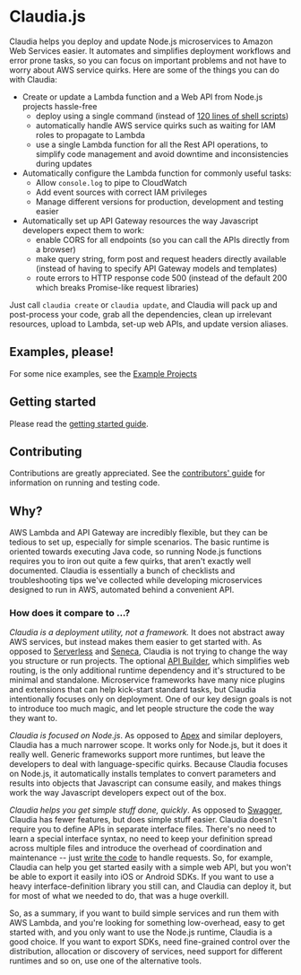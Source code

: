 # Claudia.js

Claudia helps you deploy and update Node.js microservices to Amazon Web Services easier. It automates and simplifies deployment workflows and error prone tasks, so you can focus on important problems and not have to worry about AWS service quirks. Here are some of the things you can do with Claudia:

  * Create or update a Lambda function and a Web API from Node.js projects hassle-free
    * deploy using a single command (instead of [120 lines of shell scripts](https://github.com/gojko/nodejs-aws-microservice-examples/blob/master/web-parameter-processing/setup.sh))
    * automatically handle AWS service quirks such as waiting for IAM roles to propagate to Lambda
    * use a single Lambda function for all the Rest API operations, to simplify code management and avoid downtime and inconsistencies during updates
  * Automatically configure the Lambda function for commonly useful tasks:
     * Allow `console.log` to pipe to CloudWatch
     * Add event sources with correct IAM privileges
     * Manage different versions for production, development and testing easier
  * Automatically set up API Gateway resources the way Javascript developers expect them to work:
     * enable CORS for all endpoints (so you can call the APIs directly from a browser)
     * make query string, form post and request headers directly available (instead of having to specify API Gateway models and templates)
     * route errors to HTTP response code 500 (instead of the default 200 which breaks Promise-like request libraries)

Just call `claudia create` or `claudia update`, and Claudia will pack up and post-process your code, grab all the dependencies, clean up irrelevant resources, upload to Lambda, set-up web APIs, and update version aliases. 

## Examples, please!

For some nice examples, see the [Example Projects](https://github.com/claudiajs/example-projects)

## Getting started 

Please read the [getting started guide](getting_started.md).

## Contributing

Contributions are greatly appreciated. See the [contributors' guide](contributing.md) for information on running and testing code.

## Why?

AWS Lambda and API Gateway are incredibly flexible, but they can be tedious to set up, especially for simple scenarios. The basic runtime is oriented towards executing Java code, so running Node.js functions requires you to iron out quite a few quirks, that aren't exactly well documented. Claudia is essentially a bunch of checklists and troubleshooting tips we've collected while developing microservices designed to run in AWS, automated behind a convenient API. 

### How does it compare to ...?

_Claudia is a deployment utility, not a framework._ It does not abstract away AWS services, but instead makes them easier to get started with. As opposed to [Serverless](https://github.com/serverless/serverless) and [Seneca](http://senecajs.org/), Claudia is not trying to change the way you structure or run projects. The optional [API Builder](https://github.com/claudiajs/claudia-api-builder), which simplifies web routing, is the only additional runtime dependency and it's structured to be minimal and standalone. Microservice frameworks have many nice plugins and extensions that can help kick-start standard tasks, but Claudia intentionally focuses only on deployment. One of our key design goals is not to introduce too much magic, and let people structure the code the way they want to.

_Claudia is focused on Node.js_. As opposed to [Apex](https://github.com/apex/apex) and similar deployers, Claudia has a much narrower scope. It works only for Node.js, but it does it really well. Generic frameworks support more runtimes, but leave the developers to deal with language-specific quirks. Because Claudia focuses on Node.js, it automatically installs templates to convert parameters and results into objects that Javascript can consume easily, and makes things work the way Javascript developers expect out of the box.

_Claudia helps you get simple stuff done, quickly_. As opposed to [Swagger](http://swagger.io/), Claudia has fewer features, but does simple stuff easier. Claudia doesn't require you to define APIs in separate interface files. There's no need to learn a special interface syntax, no need to keep your definition spread across multiple files and introduce the overhead of coordination and maintenance -- just [write the code](https://github.com/claudiajs/example-projects/blob/master/web-api/web.js) to handle requests. So, for example, Claudia can help you get started easily with a simple web API, but you won't be able to export it easily into iOS or Android SDKs. If you want to use a heavy interface-definition library you still can, and Claudia can deploy it, but for most of what we needed to do, that was a huge overkill. 

So, as a summary, if you want to build simple services and run them with AWS Lambda, and you're looking for something low-overhead,  easy to get started with, and you only want to use the Node.js runtime, Claudia is a good choice. If you want to export SDKs, need fine-grained control over the distribution, allocation or discovery of services, need support for different runtimes and so on, use one of the alternative tools.


